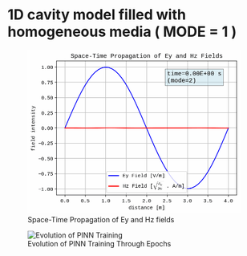# 1D cavity model filled with homogeneous media ( MODE = 1 )

<figure>
  <img src="space_time_propagation_eh.gif" width="500" alt="Space-Time Propagation">
  <figcaption>Space-Time Propagation of Ey and Hz fields</figcaption>
</figure>

<figure>
  <img src="1d_maxwell_pinn_animation_stacked.gif" width="500" alt="Evolution of PINN Training">
  <figcaption>Evolution of PINN Training Through Epochs</figcaption>
</figure>

